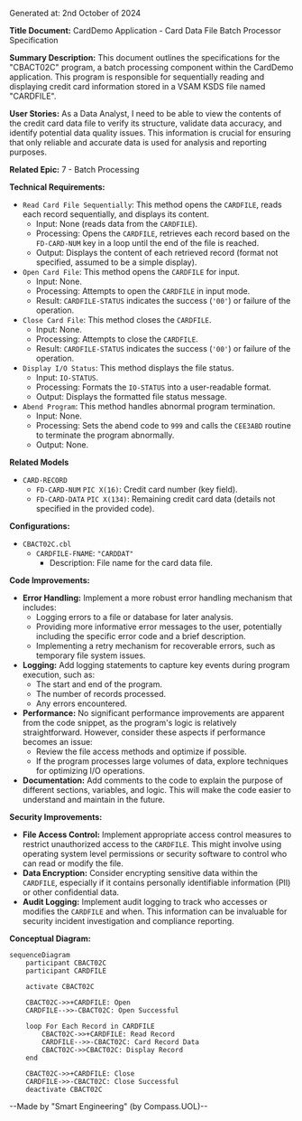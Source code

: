 Generated at: 2nd October of 2024

**Title Document:** CardDemo Application - Card Data File Batch Processor Specification

**Summary Description:**
This document outlines the specifications for the "CBACT02C" program, a batch processing component within the CardDemo application. This program is responsible for sequentially reading and displaying credit card information stored in a VSAM KSDS file named "CARDFILE".

**User Stories:**
As a Data Analyst, I need to be able to view the contents of the credit card data file to verify its structure, validate data accuracy, and identify potential data quality issues. This information is crucial for ensuring that only reliable and accurate data is used for analysis and reporting purposes.

**Related Epic:** 7 - Batch Processing

**Technical Requirements:**

- `Read Card File Sequentially`: This method opens the `CARDFILE`, reads each record sequentially, and displays its content.
  - Input: None (reads data from the `CARDFILE`).
  - Processing: Opens the `CARDFILE`, retrieves each record based on the `FD-CARD-NUM` key in a loop until the end of the file is reached.
  - Output: Displays the content of each retrieved record (format not specified, assumed to be a simple display).
- `Open Card File`: This method opens the `CARDFILE` for input.
  - Input: None.
  - Processing: Attempts to open the `CARDFILE` in input mode.
  - Result: `CARDFILE-STATUS` indicates the success (`'00'`) or failure of the operation.
- `Close Card File`: This method closes the `CARDFILE`.
  - Input: None.
  - Processing: Attempts to close the `CARDFILE`.
  - Result: `CARDFILE-STATUS` indicates the success (`'00'`) or failure of the operation.
- `Display I/O Status`: This method displays the file status.
  - Input: `IO-STATUS`.
  - Processing: Formats the `IO-STATUS` into a user-readable format.
  - Output: Displays the formatted file status message.
- `Abend Program`: This method handles abnormal program termination.
  - Input: None.
  - Processing: Sets the abend code to `999` and calls the `CEE3ABD` routine to terminate the program abnormally.
  - Output: None.

**Related Models**

- `CARD-RECORD`
  - `FD-CARD-NUM` `PIC X(16)`: Credit card number (key field).
  - `FD-CARD-DATA` `PIC X(134)`: Remaining credit card data (details not specified in the provided code).

**Configurations:**

- `CBACT02C.cbl`
  - `CARDFILE-FNAME`: `"CARDDAT"`
	- Description:  File name for the card data file.

**Code Improvements:**

- **Error Handling:** Implement a more robust error handling mechanism that includes:
    - Logging errors to a file or database for later analysis.
    - Providing more informative error messages to the user, potentially including the specific error code and a brief description.
    - Implementing a retry mechanism for recoverable errors, such as temporary file system issues.
- **Logging:** Add logging statements to capture key events during program execution, such as:
    - The start and end of the program.
    - The number of records processed.
    - Any errors encountered.
- **Performance:** No significant performance improvements are apparent from the code snippet, as the program's logic is relatively straightforward. However, consider these aspects if performance becomes an issue:
    - Review the file access methods and optimize if possible.
    - If the program processes large volumes of data, explore techniques for optimizing I/O operations.
- **Documentation:** Add comments to the code to explain the purpose of different sections, variables, and logic. This will make the code easier to understand and maintain in the future.

**Security Improvements:**

- **File Access Control:** Implement appropriate access control measures to restrict unauthorized access to the `CARDFILE`. This might involve using operating system level permissions or security software to control who can read or modify the file.
- **Data Encryption:** Consider encrypting sensitive data within the `CARDFILE`, especially if it contains personally identifiable information (PII) or other confidential data.
- **Audit Logging:** Implement audit logging to track who accesses or modifies the `CARDFILE` and when. This information can be invaluable for security incident investigation and compliance reporting.

**Conceptual Diagram:**

```mermaid
sequenceDiagram
    participant CBACT02C
    participant CARDFILE

    activate CBACT02C

    CBACT02C->>+CARDFILE: Open
    CARDFILE-->>-CBACT02C: Open Successful

    loop For Each Record in CARDFILE
        CBACT02C->>+CARDFILE: Read Record
        CARDFILE-->>-CBACT02C: Card Record Data
        CBACT02C->>CBACT02C: Display Record
    end

    CBACT02C->>+CARDFILE: Close
    CARDFILE->>-CBACT02C: Close Successful
    deactivate CBACT02C
```

--Made by "Smart Engineering" (by Compass.UOL)--